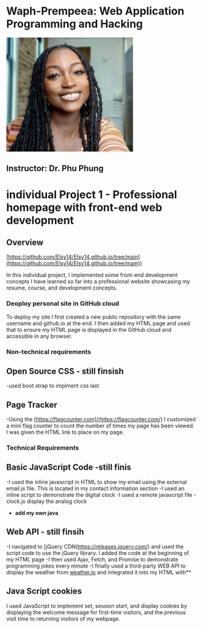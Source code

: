 # Waph-Prempeea: Web Application Programming and Hacking
![My Headshot](images/headshot.jpg)

## Instructor: Dr. Phu Phung

# individual Project 1 - Professional homepage with front-end web development

## Overview

[https://github.com/Elsy14/Elsy14.github.io/tree/main](https://github.com/Elsy14/Elsy14.github.io/tree/main))

In this individual project, I implemented some front-end development concepts I have learned so far into a professional website showcasing my resume, course, and development concepts.

### Deoploy personal site in GitHub cloud
To deploy my site I first created a new public repository with the same username and github.io at the end. I then added my HTML page and used that to ensure my HTML page is displayed in the GitHub cloud and accessible in any browser.

### Non-technical requirements
## Open Source CSS - still finsish
-used boot strap to implment css last

## Page Tracker
-Using the [https://flagcounter.com]/(https://flagcounter.com/) I customized a mini flag counter to count the number of times my page has been viewed. I was given the HTML link to place on my page.

### Technical Requirements

## Basic JavaScript Code -still finis
-I used the inline javascript in HTML to show my email using the external email.js file. This is located in my contact information section
-I used an inline script to demonstrate the digital clock
-I used a remote javascript file - clock.js display the analog clock
- **add my own java**

## Web API - still finsih
-I navigated to [jQuery CDN(https://releases.jquery.com/) and used the script code to use the jQuery library. I added the code at the beginning of my HTML page
-I then used Ajax, Fetch, and Promise to demonstrate programming jokes every minute 
-I finally used a third-party WEB API to display the weather from [weather.io](www.weatherbit.io) and integrated it into my HTML with**

## Java Script cookies
I used JavaScript to implement set, session start, and display cookies by displaying the welcome message for first-time visitors, and the previous visit time to returning visitors of my webpage.
